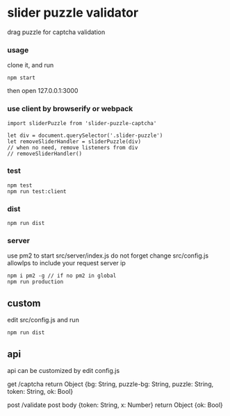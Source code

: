 # slider puzzle validator

drag puzzle for captcha validation

### usage
clone it, and run 
```
npm start
```
then open 127.0.0.1:3000
### use client by browserify or webpack

```
import sliderPuzzle from 'slider-puzzle-captcha'

let div = document.querySelector('.slider-puzzle')
let removeSliderHandler = sliderPuzzle(div)
// when no need, remove listeners from div
// removeSliderHandler()
```

### test
```
npm test
npm run test:client
```

### dist
```
npm run dist
```

### server
use pm2 to start src/server/index.js
do not forget change src/config.js allowIps to include your request server ip
```
npm i pm2 -g // if no pm2 in global
npm run production
```

## custom
edit src/config.js and run
```
npm run dist
```

## api
api can be customized by edit config.js

get /captcha
return Object {bg: String, puzzle-bg: String, puzzle: String, token: String, ok: Bool}

post /validate
post body {token: String, x: Number}
return Object {ok: Bool}
